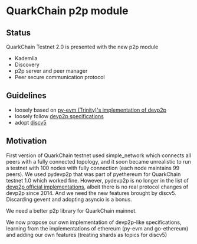 # QuarkChain p2p module

## Status
QuarkChain Testnet 2.0 is presented with the new p2p module
- Kademlia
- Discovery
- p2p server and peer manager
- Peer secure communication protocol

## Guidelines
- loosely based on [py-evm (Trinity)'s implementation of devp2p](https://github.com/ethereum/py-evm/tree/master/p2p)
- loosely follow [devp2p specifications](https://github.com/ethereum/devp2p)
- adopt [discv5](https://github.com/fjl/p2p-drafts)

## Motivation
First version of QuarkChain testnet used simple_network which connects all peers with a fully connected topology, and it soon became unrealistic to run a testnet with 100 nodes with fully connection (each node maintains 99 peers). We used pydevp2p that was part of pyethereum for QuarkChain testnet 1.0 which worked fine. However, pydevp2p is no longer in the list of [devp2p official implementations](https://github.com/ethereum/devp2p), albeit there is no real protocol changes of devp2p since 2014. And we need the new features brought by discv5. Discarding gevent and adopting asyncio is a bonus.

We need a better p2p library for QuarkChain mainnet.

We now propose our own implementation of devp2p-like specifications, learning from the implementations of ethereum (py-evm and go-ethereum) and adding our own features (treating shards as topics for discv5)
